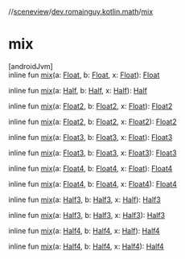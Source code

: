 //[sceneview](../../index.md)/[dev.romainguy.kotlin.math](index.md)/[mix](mix.md)

# mix

[androidJvm]\
inline fun [mix](mix.md)(a: [Float](https://kotlinlang.org/api/latest/jvm/stdlib/kotlin/-float/index.html), b: [Float](https://kotlinlang.org/api/latest/jvm/stdlib/kotlin/-float/index.html), x: [Float](https://kotlinlang.org/api/latest/jvm/stdlib/kotlin/-float/index.html)): [Float](https://kotlinlang.org/api/latest/jvm/stdlib/kotlin/-float/index.html)

inline fun [mix](mix.md)(a: [Half](-half/index.md), b: [Half](-half/index.md), x: [Half](-half/index.md)): [Half](-half/index.md)

inline fun [mix](mix.md)(a: [Float2](-float2/index.md), b: [Float2](-float2/index.md), x: [Float](https://kotlinlang.org/api/latest/jvm/stdlib/kotlin/-float/index.html)): [Float2](-float2/index.md)

inline fun [mix](mix.md)(a: [Float2](-float2/index.md), b: [Float2](-float2/index.md), x: [Float2](-float2/index.md)): [Float2](-float2/index.md)

inline fun [mix](mix.md)(a: [Float3](-float3/index.md), b: [Float3](-float3/index.md), x: [Float](https://kotlinlang.org/api/latest/jvm/stdlib/kotlin/-float/index.html)): [Float3](-float3/index.md)

inline fun [mix](mix.md)(a: [Float3](-float3/index.md), b: [Float3](-float3/index.md), x: [Float3](-float3/index.md)): [Float3](-float3/index.md)

inline fun [mix](mix.md)(a: [Float4](-float4/index.md), b: [Float4](-float4/index.md), x: [Float](https://kotlinlang.org/api/latest/jvm/stdlib/kotlin/-float/index.html)): [Float4](-float4/index.md)

inline fun [mix](mix.md)(a: [Float4](-float4/index.md), b: [Float4](-float4/index.md), x: [Float4](-float4/index.md)): [Float4](-float4/index.md)

inline fun [mix](mix.md)(a: [Half3](-half3/index.md), b: [Half3](-half3/index.md), x: [Half](-half/index.md)): [Half3](-half3/index.md)

inline fun [mix](mix.md)(a: [Half3](-half3/index.md), b: [Half3](-half3/index.md), x: [Half3](-half3/index.md)): [Half3](-half3/index.md)

inline fun [mix](mix.md)(a: [Half4](-half4/index.md), b: [Half4](-half4/index.md), x: [Half](-half/index.md)): [Half4](-half4/index.md)

inline fun [mix](mix.md)(a: [Half4](-half4/index.md), b: [Half4](-half4/index.md), x: [Half4](-half4/index.md)): [Half4](-half4/index.md)
